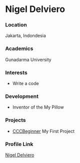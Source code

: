 # Nigel Delviero

### Location

Jakarta, Indondesia

### Academics

Gunadarma University

### Interests

- Write a code

### Development

- Inventor of the My Pillow

### Projects

- [CCCBeginner](https://github.com/nigeldelviero/cccbeginner) My First Project

### Profile Link

[Nigel Delviero](https://github.com/nigeldelviero)

